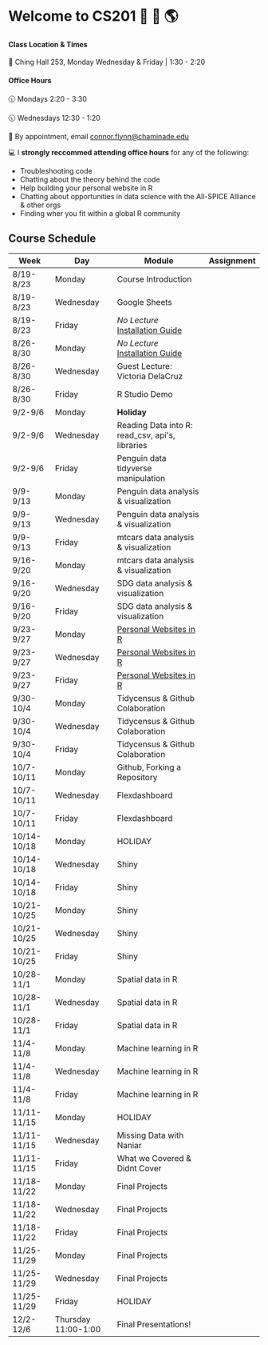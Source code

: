 # Welcome to CS201 🌊 🌱 🌎

#### Class Location & Times
🏫 Ching Hall 253, Monday Wednesday & Friday | 1:30 - 2:20 

#### Office Hours

🕥 Mondays 2:20 - 3:30

🕥 Wednesdays 12:30 - 1:20 

📆 By appointment, email connor.flynn@chaminade.edu


💻 I **strongly reccommed attending office hours** for any of the following:

- Troubleshooting code
- Chatting about the theory behind the code
- Help building your personal website in R
- Chatting about opportunities in data science with the All-SPICE Alliance & other orgs
- Finding wher you fit within a global R community

## Course Schedule

| Week   | Day | Module | Assignment|
| -------- | ------- | ------- | ------- |
| 8/19-8/23 |  Monday | Course Introduction |  |          
| 8/19-8/23 |  Wednesday | Google Sheets |  |  
| 8/19-8/23 |  Friday | *No Lecture* [Installation Guide](https://nsf-all-spice-alliance.github.io/SDG-Analytics-in-R/rmarkdowns/installation_guide.html) |  | 
| 8/26-8/30 |  Monday | *No Lecture* [Installation Guide ](https://nsf-all-spice-alliance.github.io/SDG-Analytics-in-R/rmarkdowns/installation_guide.html)|  |  
| 8/26-8/30 |  Wednesday | Guest Lecture: Victoria DelaCruz |  | 
| 8/26-8/30|  Friday | R Studio Demo |  | 
| 9/2-9/6|  Monday | **Holiday** |  | 
| 9/2-9/6     | Wednesday  | Reading Data into R: read_csv, api's, libraries |            |
| 9/2-9/6     | Friday     | Penguin data tidyverse manipulation          |            |
| 9/9-9/13    | Monday     | Penguin data analysis & visualization        |            |
| 9/9-9/13    | Wednesday  | Penguin data analysis & visualization        |            |
| 9/9-9/13    | Friday     | mtcars data analysis & visualization         |            |
| 9/16-9/20   | Monday     | mtcars data analysis & visualization         |            |
| 9/16-9/20   | Wednesday  | SDG data analysis & visualization            |            |
| 9/16-9/20   | Friday     | SDG data analysis & visualization            |            |
| 9/23-9/27   | Monday     | [Personal Websites in R ](https://ucsb-meds.github.io/creating-quarto-websites/)                      |            |
| 9/23-9/27   | Wednesday  | [Personal Websites in R  ](https://ucsb-meds.github.io/creating-quarto-websites/)                     |            |
| 9/23-9/27   | Friday     | [Personal Websites in R  ](https://ucsb-meds.github.io/creating-quarto-websites/)                     |            |
| 9/30-10/4   | Monday     | Tidycensus & Github Colaboration             |            |
| 9/30-10/4   | Wednesday  | Tidycensus & Github Colaboration             |            |
| 9/30-10/4   | Friday     | Tidycensus & Github Colaboration             |            |
| 10/7-10/11  | Monday     | Github, Forking a Repository                 |            |
| 10/7-10/11  | Wednesday  | Flexdashboard                                |            |
| 10/7-10/11  | Friday     | Flexdashboard                                |            |
| 10/14-10/18 | Monday     | HOLIDAY                                      |            |
| 10/14-10/18 | Wednesday  | Shiny                                        |            |
| 10/14-10/18 | Friday     | Shiny                                        |            |
| 10/21-10/25 | Monday     | Shiny                                        |            |
| 10/21-10/25 | Wednesday  | Shiny                                        |            |
| 10/21-10/25 | Friday     | Shiny                                        |            |
| 10/28-11/1  | Monday     | Spatial data in R                            |            |
| 10/28-11/1  | Wednesday  | Spatial data in R                            |            |
| 10/28-11/1  | Friday     | Spatial data in R                            |            |
| 11/4-11/8   | Monday     | Machine learning in R                        |            |
| 11/4-11/8   | Wednesday  | Machine learning in R                        |            |
| 11/4-11/8   | Friday     | Machine learning in R                        |            |
| 11/11-11/15 | Monday     | HOLIDAY                                      |            |
| 11/11-11/15 | Wednesday  | Missing Data with Naniar                     |            |
| 11/11-11/15 | Friday     | What we Covered & Didnt Cover                |            |
| 11/18-11/22 | Monday     | Final Projects                               |            |
| 11/18-11/22 | Wednesday  | Final Projects                               |            |
| 11/18-11/22 | Friday     | Final Projects                               |            |
| 11/25-11/29 | Monday     | Final Projects                               |            |
| 11/25-11/29 | Wednesday  | Final Projects                               |            |
| 11/25-11/29 | Friday     | HOLIDAY                                      |            |
| 12/2-12/6 | Thursday 11:00-1:00     | Final Presentations!              |            |
  
